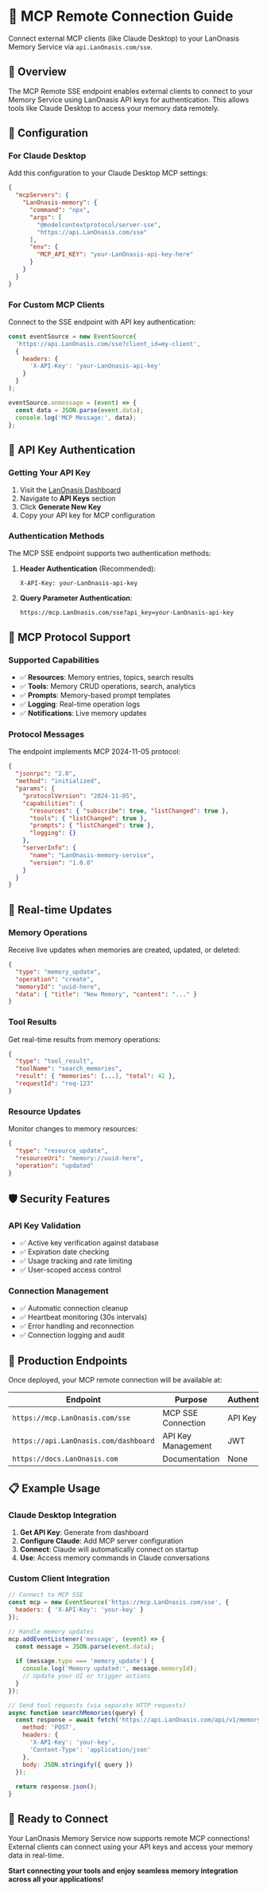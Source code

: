 # 🔗 MCP Remote Connection Guide

Connect external MCP clients (like Claude Desktop) to your LanOnasis Memory Service via `api.LanOnasis.com/sse`.

## 🎯 **Overview**

The MCP Remote SSE endpoint enables external clients to connect to your Memory Service using LanOnasis API keys for authentication. This allows tools like Claude Desktop to access your memory data remotely.

## 🔧 **Configuration**

### **For Claude Desktop**

Add this configuration to your Claude Desktop MCP settings:

```json
{
  "mcpServers": {
    "LanOnasis-memory": {
      "command": "npx",
      "args": [
        "@modelcontextprotocol/server-sse",
        "https://api.LanOnasis.com/sse"
      ],
      "env": {
        "MCP_API_KEY": "your-LanOnasis-api-key-here"
      }
    }
  }
}
```

### **For Custom MCP Clients**

Connect to the SSE endpoint with API key authentication:

```javascript
const eventSource = new EventSource(
  'https://api.LanOnasis.com/sse?client_id=my-client',
  {
    headers: {
      'X-API-Key': 'your-LanOnasis-api-key'
    }
  }
);

eventSource.onmessage = (event) => {
  const data = JSON.parse(event.data);
  console.log('MCP Message:', data);
};
```

## 🔑 **API Key Authentication**

### **Getting Your API Key**

1. Visit the [LanOnasis Dashboard](https://api.LanOnasis.com/dashboard)
2. Navigate to **API Keys** section
3. Click **Generate New Key**
4. Copy your API key for MCP configuration

### **Authentication Methods**

The MCP SSE endpoint supports two authentication methods:

1. **Header Authentication** (Recommended):
   ```
   X-API-Key: your-LanOnasis-api-key
   ```

2. **Query Parameter Authentication**:
   ```
   https://mcp.LanOnasis.com/sse?api_key=your-LanOnasis-api-key
   ```

## 📡 **MCP Protocol Support**

### **Supported Capabilities**

- ✅ **Resources**: Memory entries, topics, search results
- ✅ **Tools**: Memory CRUD operations, search, analytics
- ✅ **Prompts**: Memory-based prompt templates
- ✅ **Logging**: Real-time operation logs
- ✅ **Notifications**: Live memory updates

### **Protocol Messages**

The endpoint implements MCP 2024-11-05 protocol:

```json
{
  "jsonrpc": "2.0",
  "method": "initialized",
  "params": {
    "protocolVersion": "2024-11-05",
    "capabilities": {
      "resources": { "subscribe": true, "listChanged": true },
      "tools": { "listChanged": true },
      "prompts": { "listChanged": true },
      "logging": {}
    },
    "serverInfo": {
      "name": "LanOnasis-memory-service",
      "version": "1.0.0"
    }
  }
}
```

## 🔄 **Real-time Updates**

### **Memory Operations**

Receive live updates when memories are created, updated, or deleted:

```json
{
  "type": "memory_update",
  "operation": "create",
  "memoryId": "uuid-here",
  "data": { "title": "New Memory", "content": "..." }
}
```

### **Tool Results**

Get real-time results from memory operations:

```json
{
  "type": "tool_result",
  "toolName": "search_memories",
  "result": { "memories": [...], "total": 42 },
  "requestId": "req-123"
}
```

### **Resource Updates**

Monitor changes to memory resources:

```json
{
  "type": "resource_update",
  "resourceUri": "memory://uuid-here",
  "operation": "updated"
}
```

## 🛡️ **Security Features**

### **API Key Validation**

- ✅ Active key verification against database
- ✅ Expiration date checking
- ✅ Usage tracking and rate limiting
- ✅ User-scoped access control

### **Connection Management**

- ✅ Automatic connection cleanup
- ✅ Heartbeat monitoring (30s intervals)
- ✅ Error handling and reconnection
- ✅ Connection logging and audit

## 🚀 **Production Endpoints**

Once deployed, your MCP remote connection will be available at:

| Endpoint | Purpose | Authentication |
|----------|---------|----------------|
| `https://mcp.LanOnasis.com/sse` | MCP SSE Connection | API Key |
| `https://api.LanOnasis.com/dashboard` | API Key Management | JWT |
| `https://docs.LanOnasis.com` | Documentation | None |

## 📋 **Example Usage**

### **Claude Desktop Integration**

1. **Get API Key**: Generate from dashboard
2. **Configure Claude**: Add MCP server configuration
3. **Connect**: Claude will automatically connect on startup
4. **Use**: Access memory commands in Claude conversations

### **Custom Client Integration**

```javascript
// Connect to MCP SSE
const mcp = new EventSource('https://mcp.LanOnasis.com/sse', {
  headers: { 'X-API-Key': 'your-key' }
});

// Handle memory updates
mcp.addEventListener('message', (event) => {
  const message = JSON.parse(event.data);
  
  if (message.type === 'memory_update') {
    console.log('Memory updated:', message.memoryId);
    // Update your UI or trigger actions
  }
});

// Send tool requests (via separate HTTP requests)
async function searchMemories(query) {
  const response = await fetch('https://api.LanOnasis.com/api/v1/memory/search', {
    method: 'POST',
    headers: {
      'X-API-Key': 'your-key',
      'Content-Type': 'application/json'
    },
    body: JSON.stringify({ query })
  });
  
  return response.json();
}
```

## 🎉 **Ready to Connect**

Your LanOnasis Memory Service now supports remote MCP connections! External clients can connect using your API keys and access your memory data in real-time.

**Start connecting your tools and enjoy seamless memory integration across all your applications!**

